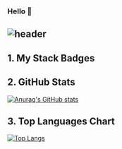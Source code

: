 ### Hello 👋

<!--
**wonder0128/wonder0128** is a ✨ _special_ ✨ repository because its `README.md` (this file) appears on your GitHub profile.

Here are some ideas to get you started:

- 🔭 I’m currently working on ...
- 🌱 I’m currently learning ...
- 👯 I’m looking to collaborate on ...
- 🤔 I’m looking for help with ...
- 💬 Ask me about ...
- 📫 How to reach me: ...
- 😄 Pronouns: ...
- ⚡ Fun fact: ...
-->

![header](https://capsule-render.vercel.app/api?type=waving&color=gradient&height=500&section=header&text=My%20dream%20is-nl-to%20be%20a-nl-Shining%20Developer%20%F0%9F%A4%97)
---
## 1. My Stack Badges
## 2. GitHub Stats
[![Anurag's GitHub stats](https://github-readme-stats.vercel.app/api?username=wonder0128)](https://github.com/anuraghazra/github-readme-stats)
## 3. Top Languages Chart
[![Top Langs](https://github-readme-stats.vercel.app/api/top-langs/?username=wonder0128&layout=donut)](https://github.com/anuraghazra/github-readme-stats)
